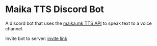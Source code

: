 # Maika TTS Discord Bot
A discord bot that uses the [maika.mk TTS API](https://maika.mk/swagger) to speak text to a voice channel.

Invite bot to server: [invite link](https://discord.com/oauth2/authorize?client_id=788465072526721024&scope=bot)

